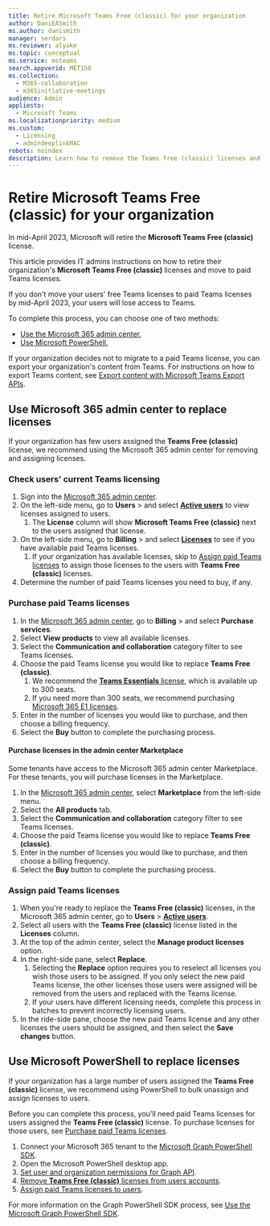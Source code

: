 ```yaml
---
title: Retire Microsoft Teams Free (classic) for your organization
author: DaniEASmith
ms.author: danismith
manager: serdars
ms.reviewer: alyake
ms.topic: conceptual
ms.service: msteams
search.appverid: MET150
ms.collection:
  - M365-collaboration
  - m365initiative-meetings
audience: Admin
appliesto:
  - Microsoft Teams
ms.localizationpriority: medium
ms.custom:
  - Licensing
  - admindeeplinkMAC
robots: noindex
description: Learn how to remove the Teams free (classic) licenses and assign paid Teams licenses for your organization's users.
---
```


# Retire Microsoft Teams Free (classic) for your organization

In mid-April 2023, Microsoft will retire the **Microsoft Teams Free (classic)** license.

This article provides IT admins instructions on how to retire their organization's **Microsoft Teams Free (classic)** licenses and move to paid Teams licenses.

If you don't move your users' free Teams licenses to paid Teams licenses by mid-April 2023, your users will lose access to Teams.

To complete this process, you can choose one of two methods:

- [Use the Microsoft 365 admin center.](#use-microsoft-365-admin-center-to-replace-licenses)
- [Use Microsoft PowerShell.](#use-microsoft-powershell-to-replace-licenses)

If your organization decides not to migrate to a paid Teams license, you can export your organization's content from Teams. For instructions on how to export Teams content, see [Export content with Microsoft Teams Export APIs](/microsoftteams/export-teams-content).

## Use Microsoft 365 admin center to replace licenses

If your organization has few users assigned the **Teams Free (classic)** license, we recommend using the Microsoft 365 admin center for removing and assigning licenses.

### Check users' current Teams licensing

1. Sign into the [Microsoft 365 admin center](https://go.microsoft.com/fwlink/p/?linkid=2024339).
1. On the left-side menu, go to **Users** > and select [**Active users**](https://go.microsoft.com/fwlink/p/?linkid=834822) to view licenses assigned to users.
    1. The **License** column will show **Microsoft Teams Free (classic)** next to the users assigned that license.
1. On the left-side menu, go to **Billing** > and select [**Licenses**](https://go.microsoft.com/fwlink/p/?linkid=842264) to see if you have available paid Teams licenses.
    1. If your organization has available licenses, skip to [Assign paid Teams licenses](#assign-paid-teams-licenses) to assign those licenses to the users with **Teams Free (classic)** licenses.
1. Determine the number of paid Teams licenses you need to buy, if any.

### Purchase paid Teams licenses

1. In the [Microsoft 365 admin center](https://go.microsoft.com/fwlink/p/?linkid=2024339), go to **Billing** > and select **Purchase services**.
1. Select **View products** to view all available licenses.
1. Select the **Communication and collaboration** category filter to see Teams licenses.
1. Choose the paid Teams license you would like to replace **Teams Free (classic)**.
    1. We recommend the [**Teams Essentials** license](https://admin.microsoft.com/adminportal/home#/catalog/offer-details/microsoft-teams-essentials-aad-identity-/2D7C59AC-F814-43E0-8E8E-E4EA91A09CAF), which is available up to 300 seats.
    1. If you need more than 300 seats, we recommend purchasing [Microsoft 365 E1 licenses](https://admin.microsoft.com/Adminportal/Home#/catalog/offer-details/office-365-e1/CF4A479A-2119-4EF2-83D1-37CF8460EADA).
1. Enter in the number of licenses you would like to purchase, and then choose a billing frequency.
1. Select the **Buy** button to complete the purchasing process.

#### Purchase licenses in the admin center Marketplace

Some tenants have access to the Microsoft 365 admin center Marketplace. For these tenants, you will purchase licenses in the Marketplace.

1. In the [Microsoft 365 admin center](https://go.microsoft.com/fwlink/p/?linkid=2024339), select **Marketplace** from the left-side menu.
1. Select the **All products** tab.
1. Select the **Communication and collaboration** category filter to see Teams licenses.
1. Choose the paid Teams license you would like to replace **Teams Free (classic)**.
1. Enter in the number of licenses you would like to purchase, and then choose a billing frequency.
1. Select the **Buy** button to complete the purchasing process.

### Assign paid Teams licenses

1. When you're ready to replace the **Teams Free (classic)** licenses, in the Microsoft 365 admin center, go to **Users** > [**Active users**](https://admin.microsoft.com/adminportal/home#/users).
1. Select all users with the **Teams Free (classic)** license listed in the **Licenses** column.
1. At the top of the admin center, select the **Manage product licenses** option.
1. In the right-side pane, select **Replace**.
    1. Selecting the **Replace** option requires you to reselect all licenses you wish those users to be assigned. If you only select the new paid Teams license, the other licenses those users were assigned will be removed from the users and replaced with the Teams license.
    1. If your users have different licensing needs, complete this process in batches to prevent incorrectly licensing users.
1. In the ride-side pane, choose the new paid Teams license and any other licenses the users should be assigned, and then select the **Save changes** button.

## Use Microsoft PowerShell to replace licenses

If your organization has a large number of users assigned the **Teams Free (classic)** license, we recommend using PowerShell to bulk unassign and assign licenses to users.

Before you can complete this process, you'll need paid Teams licenses for users assigned the **Teams Free (classic)** license. To purchase licenses for those users, see [Purchase paid Teams licenses](#purchase-paid-teams-licenses).

1. Connect your Microsoft 365 tenant to the [Microsoft Graph PowerShell SDK](/powershell/microsoftgraph/get-started).
1. Open the Microsoft PowerShell desktop app.
1. [Set user and organization permissions for Graph API](/microsoft-365/enterprise/remove-licenses-from-user-accounts-with-microsoft-365-powershell#use-the-microsoft-graph-powershell-sdk).
1. [Remove **Teams Free (classic)** licenses from users accounts](/microsoft-365/enterprise/remove-licenses-from-user-accounts-with-microsoft-365-powershell#removing-licenses-from-user-accounts).
1. [Assign paid Teams licenses to users](/microsoft-365/enterprise/assign-licenses-to-user-accounts-with-microsoft-365-powershell#assigning-licenses-to-user-accounts).

For more information on the Graph PowerShell SDK process, see [Use the Microsoft Graph PowerShell SDK](/microsoft-365/enterprise/view-licenses-and-services-with-microsoft-365-powershell).
